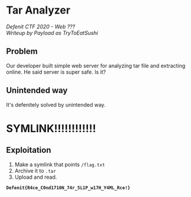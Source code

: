 # Tar Analyzer
*Defenit CTF 2020 - Web ???*<br>
*Writeup by Payload as TryToEatSushi*


## Problem

Our developer built simple web server for analyzing tar file and extracting online. He said server is super safe. Is it?

## Unintended way

It's defenitely solved by unintended way.
<h1>SYMLINK!!!!!!!!!!!!</h1>

## Exploitation
1. Make a symlink that points `/flag.txt`
2. Archive it to `.tar`
3. Upload and read.

**`Defenit{R4ce_C0nd1710N_74r_5L1P_w17H_Y4ML_Rce!}`**
